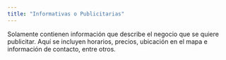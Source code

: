 ```yaml
---
title: "Informativas o Publicitarias"
---
```


Solamente contienen información que describe el negocio que se quiere publicitar. Aquí se incluyen horarios, precios, ubicación en el mapa e información de contacto, entre otros.

